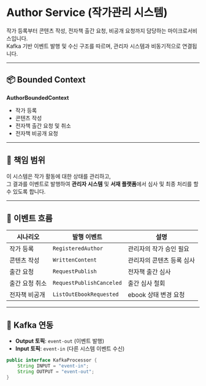 # Author Service (작가관리 시스템)

작가 등록부터 콘텐츠 작성, 전자책 출간 요청, 비공개 요청까지 담당하는 마이크로서비스입니다.  
Kafka 기반 이벤트 발행 및 수신 구조를 따르며, 관리자 시스템과 비동기적으로 연결됩니다.

---

## 📦 Bounded Context

**AuthorBoundedContext**
- 작가 등록
- 콘텐츠 작성
- 전자책 출간 요청 및 취소
- 전자책 비공개 요청

---

## 🧩 책임 범위

이 시스템은 작가 활동에 대한 상태를 관리하고,  
그 결과를 이벤트로 발행하여 **관리자 시스템** 및 **서재 플랫폼**에서 심사 및 최종 처리를 할 수 있도록 합니다.

---

## 🔀 이벤트 흐름

| 시나리오 | 발행 이벤트 | 설명 |
|----------|--------------|------|
| 작가 등록 | `RegisteredAuthor` | 관리자의 작가 승인 필요 |
| 콘텐츠 작성 | `WrittenContent` | 관리자의 콘텐츠 등록 심사 |
| 출간 요청 | `RequestPublish` | 전자책 출간 심사 |
| 출간 요청 취소 | `RequestPublishCanceled` | 출간 심사 철회 |
| 전자책 비공개 | `ListOutEbookRequested` | ebook 상태 변경 요청 |

---

## 📡 Kafka 연동

- **Output 토픽**: `event-out` (이벤트 발행)
- **Input 토픽**: `event-in` (다른 시스템 이벤트 수신)

```java
public interface KafkaProcessor {
    String INPUT = "event-in";
    String OUTPUT = "event-out";
}

